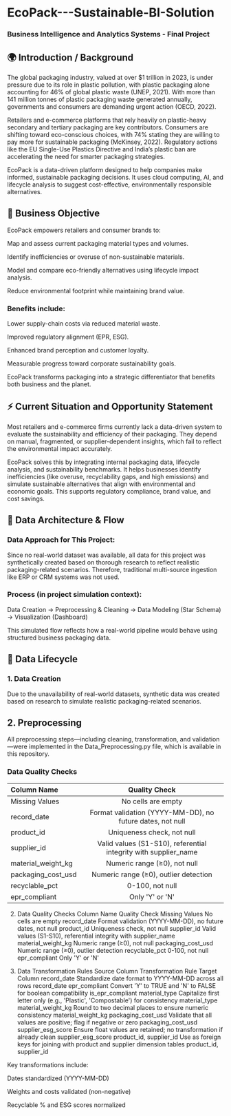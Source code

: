 # EcoPack---Sustainable-BI-Solution
### Business Intelligence and Analytics Systems - Final Project

## **🌍 Introduction / Background**

The global packaging industry, valued at over $1 trillion in 2023, is under pressure due to its role in plastic pollution, with plastic packaging alone accounting for 46% of global plastic waste (UNEP, 2021). With more than 141 million tonnes of plastic packaging waste generated annually, governments and consumers are demanding urgent action (OECD, 2022).

Retailers and e-commerce platforms that rely heavily on plastic-heavy secondary and tertiary packaging are key contributors. Consumers are shifting toward eco-conscious choices, with 74% stating they are willing to pay more for sustainable packaging (McKinsey, 2022). Regulatory actions like the EU Single-Use Plastics Directive and India’s plastic ban are accelerating the need for smarter packaging strategies.

EcoPack is a data-driven platform designed to help companies make informed, sustainable packaging decisions. It uses cloud computing, AI, and lifecycle analysis to suggest cost-effective, environmentally responsible alternatives.

## **🎯 Business Objective**

EcoPack empowers retailers and consumer brands to:

Map and assess current packaging material types and volumes.

Identify inefficiencies or overuse of non-sustainable materials.

Model and compare eco-friendly alternatives using lifecycle impact analysis.

Reduce environmental footprint while maintaining brand value.

### **Benefits include:**

Lower supply-chain costs via reduced material waste.

Improved regulatory alignment (EPR, ESG).

Enhanced brand perception and customer loyalty.

Measurable progress toward corporate sustainability goals.

EcoPack transforms packaging into a strategic differentiator that benefits both business and the planet.

## **⚡ Current Situation and Opportunity Statement**

Most retailers and e-commerce firms currently lack a data-driven system to evaluate the sustainability and efficiency of their packaging. They depend on manual, fragmented, or supplier-dependent insights, which fail to reflect the environmental impact accurately.

EcoPack solves this by integrating internal packaging data, lifecycle analysis, and sustainability benchmarks. It helps businesses identify inefficiencies (like overuse, recyclability gaps, and high emissions) and simulate sustainable alternatives that align with environmental and economic goals. This supports regulatory compliance, brand value, and cost savings.

## **🧱 Data Architecture & Flow**

### **Data Approach for This Project:**

Since no real-world dataset was available, all data for this project was synthetically created based on thorough research to reflect realistic packaging-related scenarios. Therefore, traditional multi-source ingestion like ERP or CRM systems was not used.

### **Process (in project simulation context):**

Data Creation → Preprocessing & Cleaning → Data Modeling (Star Schema) → Visualization (Dashboard)

This simulated flow reflects how a real-world pipeline would behave using structured business packaging data.

## **🔄 Data Lifecycle**

### **1. Data Creation**

Due to the unavailability of real-world datasets, synthetic data was created based on research to simulate realistic packaging-related scenarios.

## **2. Preprocessing**

All preprocessing steps—including cleaning, transformation, and validation—were implemented in the Data_Preprocessing.py file, which is available in this repository.

### **Data Quality Checks**
| Column Name	 | Quality Check | 
|:-----------|:------------:|
| Missing Values | No cells are empty |
| record_date | Format validation (YYYY-MM-DD), no future dates, not null |
| product_id | Uniqueness check, not null |
| supplier_id | Valid values (S1-S10), referential integrity with supplier_name |
| material_weight_kg | Numeric range (≥0), not null |
| packaging_cost_usd | Numeric range (≥0), outlier detection |
| recyclable_pct | 0-100, not null |
| epr_compliant | Only 'Y' or 'N' |

2.  Data Quality Checks
Column Name		Quality Check
Missing Values	No cells are empty
record_date		Format validation (YYYY-MM-DD), no future dates, not null
product_id	Uniqueness check, not null
supplier_id	Valid values (S1-S10), referential integrity with supplier_name
material_weight_kg	Numeric range (≥0), not null
packaging_cost_usd	Numeric range (≥0), outlier detection
recyclable_pct	0-100, not null
epr_compliant	Only 'Y' or 'N'

3. Data Transformation Rules
Source Column	Transformation Rule	Target Column
record_date	Standardize date format to YYYY-MM-DD across all rows	record_date
epr_compliant	Convert 'Y' to TRUE and 'N' to FALSE for boolean compatibility	is_epr_compliant
material_type	Capitalize first letter only (e.g., 'Plastic', 'Compostable') for consistency	material_type
material_weight_kg	Round to two decimal places to ensure numeric consistency	material_weight_kg
packaging_cost_usd	Validate that all values are positive; flag if negative or zero	packaging_cost_usd
supplier_esg_score	Ensure float values are retained; no transformation if already clean	supplier_esg_score
product_id, supplier_id	Use as foreign keys for joining with product and supplier dimension tables	product_id, supplier_id
















Key transformations include:

Dates standardized (YYYY-MM-DD)

Weights and costs validated (non-negative)

Recyclable % and ESG scores normalized
